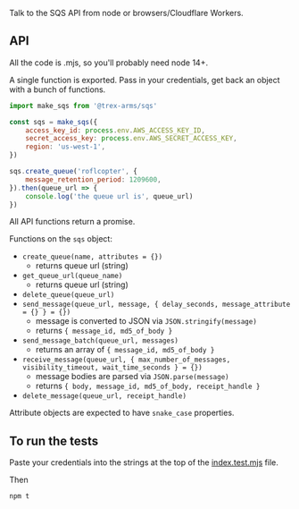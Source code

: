 Talk to the SQS API from node or browsers/Cloudflare Workers.

## API

All the code is .mjs, so you'll probably need node 14+.

A single function is exported.  Pass in your credentials, get back an object with a bunch of functions.

```js
import make_sqs from '@trex-arms/sqs'

const sqs = make_sqs({
	access_key_id: process.env.AWS_ACCESS_KEY_ID,
	secret_access_key: process.env.AWS_SECRET_ACCESS_KEY,
	region: 'us-west-1',
})

sqs.create_queue('roflcopter', {
	message_retention_period: 1209600,
}).then(queue_url => {
	console.log('the queue url is', queue_url)
})
```

All API functions return a promise.

Functions on the `sqs` object:

- `create_queue(name, attributes = {})`
	- returns queue url (string)
- `get_queue_url(queue_name)`
	- returns queue url (string)
- `delete_queue(queue_url)`
- `send_message(queue_url, message, { delay_seconds, message_attribute = {} } = {})`
	- message is converted to JSON via `JSON.stringify(message)`
	- returns `{ message_id, md5_of_body }`
- `send_message_batch(queue_url, messages)`
	- returns an array of `{ message_id, md5_of_body }`
- `receive_message(queue_url, { max_number_of_messages, visibility_timeout, wait_time_seconds } = {})`
	- message bodies are parsed via `JSON.parse(message)`
	- returns `{ body, message_id, md5_of_body, receipt_handle }`
- `delete_message(queue_url, receipt_handle)`

Attribute objects are expected to have `snake_case` properties.

## To run the tests

Paste your credentials into the strings at the top of the [index.test.mjs](./index.test.mjs) file.

Then

```sh
npm t
```
